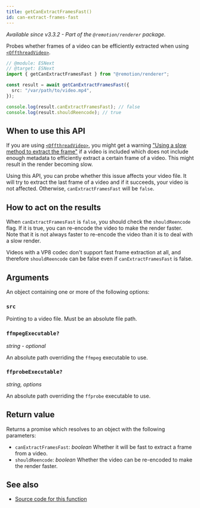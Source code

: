```yaml
---
title: getCanExtractFramesFast()
id: can-extract-frames-fast
---
```


_Available since v3.3.2 - Part of the `@remotion/renderer` package._

Probes whether frames of a video can be efficiently extracted when using [`<OffthreadVideo>`](/docs/offthreadvideo).

```ts twoslash
// @module: ESNext
// @target: ESNext
import { getCanExtractFramesFast } from "@remotion/renderer";

const result = await getCanExtractFramesFast({
  src: "/var/path/to/video.mp4",
});

console.log(result.canExtractFramesFast); // false
console.log(result.shouldReencode); // true
```

## When to use this API

If you are using [`<OffthreadVideo>`](/docs/offthreadvideo), you might get a warning ["Using a slow method to extract the frame"](/docs/slow-method-to-extract-frame) if a video is included which does not include enough metadata to efficiently extract a certain frame of a video. This might result in the render becoming slow.

Using this API, you can probe whether this issue affects your video file. It will try to extract the last frame of a video and if it succeeds, your video is not affected. Otherwise, `canExtractFramesFast` will be `false`.

## How to act on the results

When `canExtractFramesFast` is `false`, you should check the `shouldReencode` flag. If it is true, you can re-encode the video to make the render faster. Note that it is not always faster to re-encode the video than it is to deal with a slow render.

Videos with a VP8 codec don't support fast frame extraction at all, and therefore `shouldReencode` can be false even if `canExtractFramesFast` is false.

## Arguments

An object containing one or more of the following options:

### `src`

Pointing to a video file. Must be an absolute file path.

### `ffmpegExecutable?`

_string - optional_

An absolute path overriding the `ffmpeg` executable to use.

### `ffprobeExecutable?`

_string, options_

An absolute path overriding the `ffprobe` executable to use.

## Return value

Returns a promise which resolves to an object with the following parameters:

- `canExtractFramesFast`: _boolean_ Whether it will be fast to extract a frame from a video.
- `shouldReencode`: _boolean_ Whether the video can be re-encoded to make the render faster.

## See also

- [Source code for this function](https://github.com/remotion-dev/remotion/blob/main/packages/renderer/src/can-extract-frames-fast.ts)
